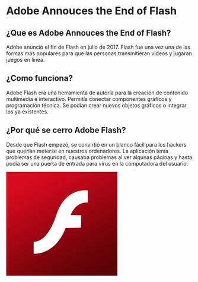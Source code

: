 # Adobe Annouces the End of Flash

## ¿Que es Adobe Annouces the End of Flash?

Adobe anunció el fin de Flash en julio de 2017. Flash fue una vez una de las formas más populares para que las personas transmitieran videos y jugaran juegos en línea.

## ¿Como funciona?

Adobe Flash era una herramienta de autoría para la creación de contenido multimedia e interactivo. Permitía conectar componentes gráficos y programación técnica. Se podían crear nuevos objetos gráficos o integrar los ya existentes.

## ¿Por qué se cerro Adobe Flash?

Desde que Flash empezó, se convirtió en un blanco fácil para los hackers que querían meterse en nuestros ordenadores. La aplicación tenía problemas de seguridad, causaba problemas al ver algunas páginas y hasta podía ser una puerta de entrada para virus en la computadora del usuario.

![U+200E](https://github.com/JxviHub/SMX2-M8UF1A3-Adobe-Announces-the-End-of-Flash/blob/main/Adobe-Flash.png "imagen")